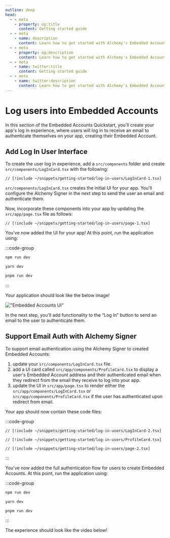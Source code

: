 ```yaml
---
outline: deep
head:
  - - meta
    - property: og:title
      content: Getting started guide
  - - meta
    - name: description
      content: Learn how to get started with Alchemy's Embedded Accounts using Account Kit and the Alchemy Signer, Modular Account, Rundler and Gas Manager.
  - - meta
    - property: og:description
      content: Learn how to get started with Alchemy's Embedded Accounts using Account Kit and the Alchemy Signer, Modular Account, Rundler and Gas Manager.
  - - meta
    - name: twitter:title
      content: Getting started guide
  - - meta
    - name: twitter:description
      content: Learn how to get started with Alchemy's Embedded Accounts using Account Kit and the Alchemy Signer, Modular Account, Rundler and Gas Manager.
---
```


# Log users into Embedded Accounts

In this section of the Embedded Accounts Quickstart, you'll create your app's log in experience, where users will log in to receive an email to authenticate themselves on your app, creating their Embedded Account.

## Add Log In User Interface

To create the user log in experience, add a `src/components` folder and create `src/components/LogInCard.tsx` with the following:

```tsx [src/components/LogInCard.tsx]
// [!include ~/snippets/getting-started/log-in-users/LogInCard-1.tsx]
```

`src/components/LogInCard.tsx` creates the initial UI for your app. You'll configure the Alchemy Signer in the next step to send the user an email and authenticate them.

Now, incorporate these components into your app by updating the `src/app/page.tsx` file as follows:

```tsx [src/app/page.tsx]
// [!include ~/snippets/getting-started/log-in-users/page-1.tsx]
```

You've now added the UI for your app! At this point, run the application using:

:::code-group

```bash [npm]
npm run dev
```

```bash [yarn]
yarn dev
```

```bash [pnpm]
pnpm run dev
```

:::

Your application should look like the below image!

!["Embedded Accounts UI"](/images/getting-started/embedded-accounts-ui.png)

In the next step, you'll add functionality to the “Log In” button to send an email to the user to authenticate them.

## Support Email Auth with Alchemy Signer

To support email authentication using the Alchemy Signer to created Embedded Accounts:

1. update your `src/components/LogInCard.tsx` file.
2. add a UI card called `src/app/components/ProfileCard.tsx` to display a user's Embedded Account address and their authenticated email when they redirect from the email they receive to log into your app.
3. update the UI in `src/app/page.tsx` to render either the `src/app/components/LogInCard.tsx` or `src/app/components/ProfileCard.tsx` if the user has authenticated upon redirect from email.

Your app should now contain these code files:

:::code-group

```tsx [src/components/LogInCard.tsx]
// [!include ~/snippets/getting-started/log-in-users/LogInCard-2.tsx]
```

```tsx [src/components/ProfileCard.tsx]
// [!include ~/snippets/getting-started/log-in-users/ProfileCard.tsx]
```

```tsx [src/app/page.tsx]
// [!include ~/snippets/getting-started/log-in-users/page-2.tsx]
```

:::

You've now added the full authentication flow for users to create Embedded Accounts. At this point, run the application using:

:::code-group

```bash [npm]
npm run dev
```

```bash [yarn]
yarn dev
```

```bash [pnpm]
pnpm run dev
```

:::

The experience should look like the video below!

<VideoEmbed src="/videos/embedded-accounts-auth.mp4" />
